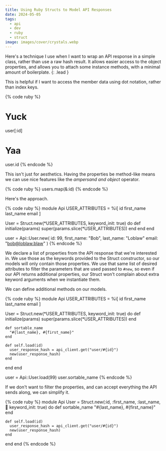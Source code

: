 ```yaml
---
title: Using Ruby Structs to Model API Responses
date: 2024-05-05
tags:
  - api
  - dev
  - ruby
  - struct
image: images/cover/crystals.webp
---
```


Here's a technique I use when I want to wrap an API response in a simple class, rather than use a raw hash result. It allows easier access to the object properties, and allows you to attach some instance methods, with a minimal amount of boilerplate.
{: .lead }

This is helpful if I want to access the member data using dot notation, rather than index keys.

{% code ruby %}
# Yuck
user[:id]

# Yaa
user.id
{% endcode %}

This isn't just for aesthetics. Having the properties be method-like means we can use nice features like the _ampersand and object_ operator.

{% code ruby %}
users.map(&:id)
{% endcode %}

Here's the approach.

{% code ruby %}
module Api
  USER_ATTRIBUTES = %i[
    id
    first_name
    last_name
    email
  ]

  User = Struct.new(*USER_ATTRIBUTES, keyword_init: true) do
    def initialize(params)
      super(params.slice(*USER_ATTRIBUTES))
    end
  end
end

user = Api::User.new(
  id: 99,
  first_name: "Bob",
  last_name: "Loblaw"
  email: "bob@loblaw.blaw"
)
{% endcode %}

We declare a list of properties from the API response that we're interested in. We use those as the keywords provided to the Struct constructor, so our models will only contain those properties. We use that same list of desired attributes to filter the parameters that are used passed to `#new`, so even if our API returns additional properties, our Struct won't complain about extra keyword arguments when we instantiate them.

We can define additional methods on our models.

{% code ruby %}
module Api
  USER_ATTRIBUTES = %i[
    id
    first_name
    last_name
    email
  ]

  User = Struct.new(*USER_ATTRIBUTES, keyword_init: true) do
    def initialize(params)
      super(params.slice(*USER_ATTRIBUTES))
    end

    def sortable_name
      "#{last_name}, #{first_name}"
    end

    def self.load(id)
      user_response_hash = api_client.get("user/#{id}")
      new(user_response_hash)
    end
  end
end

user = Api::User.load(99)
user.sortable_name
{% endcode %}

If we don't want to filter the properties, and can accept everything the API sends along, we can simplify it.

{% code ruby %}
module Api
  User = Struct.new(:id, :first_name, :last_name, :email: keyword_init: true) do
    def sortable_name
      "#{last_name}, #{first_name}"
    end

    def self.load(id)
      user_response_hash = api_client.get("user/#{id}")
      new(user_response_hash)
    end
  end
end
{% endcode %}
